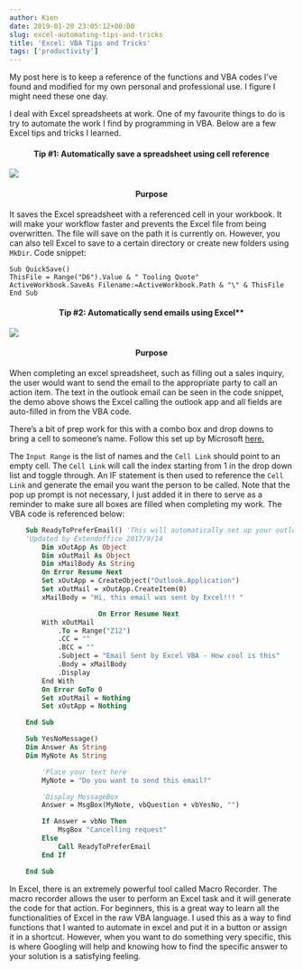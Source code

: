 ```yaml
---
author: Kien
date: 2019-01-20 23:05:12+00:00
slug: excel-automating-tips-and-tricks
title: 'Excel: VBA Tips and Tricks'
tags: ['productivity']
---
```


My post here is to keep a reference of the functions and VBA codes I’ve found and modified for my own personal and professional use. I figure I might need these one day.

I deal with Excel spreadsheets at work. One of my favourite things to do is try to automate the work I find by programming in VBA. Below are a few Excel tips and tricks I learned.

#### <center>Tip #1: Automatically save a spreadsheet using cell reference </center>

![](/static/images/pomodoros/Excel.gif)

#### <center> Purpose </center>

It saves the Excel spreadsheet with a referenced cell in your workbook. It will make your workflow faster and prevents the Excel file from being overwritten. The file will save on the path it is currently on. However, you can also tell Excel to save to a certain directory or create new folders using `MkDir`. Code snippet:

    Sub QuickSave()
    ThisFile = Range("D6").Value & " Tooling Quote"
    ActiveWorkbook.SaveAs Filename:=ActiveWorkbook.Path & "\" & ThisFile
    End Sub

#### <center> Tip #2: Automatically send emails using Excel\*\* </center>

![](/static/images/pomodoros/email.gif)

#### <center> Purpose </center>

When completing an excel spreadsheet, such as filling out a sales inquiry, the user would want to send the email to the appropriate party to call an action item. The text in the outlook email can be seen in the code snippet, the demo above shows the Excel calling the outlook app and all fields are auto-filled in from the VBA code.

There’s a bit of prep work for this with a combo box and drop downs to bring a cell to someone’s name. Follow this set up by Microsoft [here.](https://support.office.com/en-us/article/add-a-list-box-or-combo-box-to-a-worksheet-in-excel-579e1958-f7f6-41ae-ba0c-c83cc6e40878)

The `Input Range` is the list of names and the `Cell Link` should point to an empty cell. The `Cell Link` will call the index starting from 1 in the drop down list and toggle through. An IF statement is then used to reference the `Cell Link` and generate the email you want the person to be called. Note that the pop up prompt is not necessary, I just added it in there to serve as a reminder to make sure all boxes are filled when completing my work. The VBA code is referenced below:

```vb
    Sub ReadyToPreferEmail() 'This will automatically set up your outlook
    'Updated by Extendoffice 2017/9/14
        Dim xOutApp As Object
        Dim xOutMail As Object
        Dim xMailBody As String
        On Error Resume Next
        Set xOutApp = CreateObject("Outlook.Application")
        Set xOutMail = xOutApp.CreateItem(0)
        xMailBody = "Hi, this email was sent by Excel!!! "

                      On Error Resume Next
        With xOutMail
            .To = Range("Z12")
            .CC = ""
            .BCC = ""
            .Subject = "Email Sent by Excel VBA - How cool is this"
            .Body = xMailBody
            .Display
        End With
        On Error GoTo 0
        Set xOutMail = Nothing
        Set xOutApp = Nothing

    End Sub

    Sub YesNoMessage()
    Dim Answer As String
    Dim MyNote As String

        'Place your text here
        MyNote = "Do you want to send this email?"

        'Display MessageBox
        Answer = MsgBox(MyNote, vbQuestion + vbYesNo, "")

        If Answer = vbNo Then
            MsgBox "Cancelling request"
        Else
            Call ReadyToPreferEmail
        End If

    End Sub
```

In Excel, there is an extremely powerful tool called Macro Recorder. The macro recorder allows the user to perform an Excel task and it will generate the code for that action. For beginners, this is a great way to learn all the functionalities of Excel in the raw VBA language. I used this as a way to find functions that I wanted to automate in excel and put it in a button or assign it in a shortcut. However, when you want to do something very specific, this is where Googling will help and knowing how to find the specific answer to your solution is a satisfying feeling.
